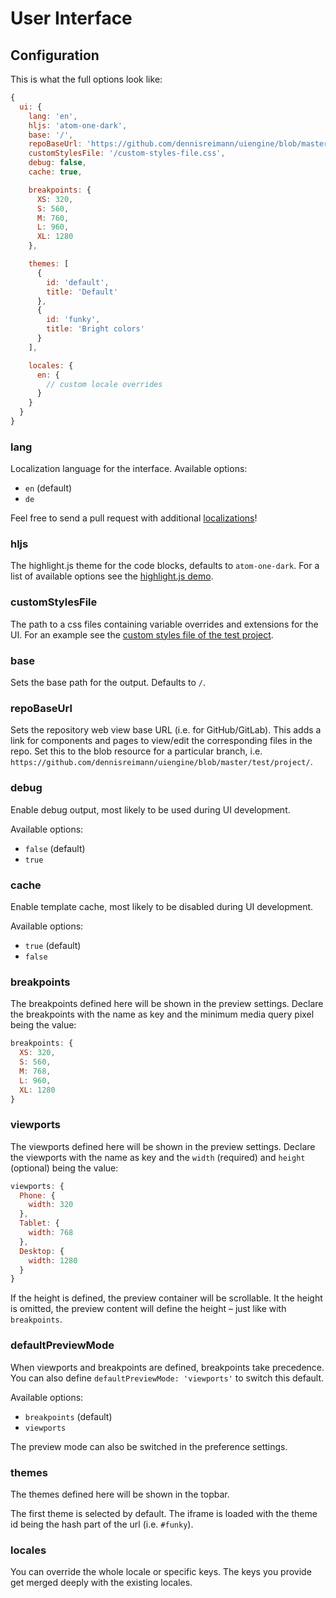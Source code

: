 # User Interface

## Configuration

This is what the full options look like:

```js
{
  ui: {
    lang: 'en',
    hljs: 'atom-one-dark',
    base: '/',
    repoBaseUrl: 'https://github.com/dennisreimann/uiengine/blob/master/test/project/',
    customStylesFile: '/custom-styles-file.css',
    debug: false,
    cache: true,

    breakpoints: {
      XS: 320,
      S: 560,
      M: 760,
      L: 960,
      XL: 1280
    },

    themes: [
      {
        id: 'default',
        title: 'Default'
      },
      {
        id: 'funky',
        title: 'Bright colors'
      }
    ],

    locales: {
      en: {
        // custom locale overrides
      }
    }
  }
}
```

### lang

Localization language for the interface. Available options:

- `en` (default)
- `de`

Feel free to send a pull request with additional [localizations](../packages/ui/src/locales)!

### hljs

The highlight.js theme for the code blocks, defaults to `atom-one-dark`.
For a list of available options see the [highlight.js demo](https://highlightjs.org/static/demo/).

### customStylesFile

The path to a css files containing variable overrides and extensions for the UI.
For an example see the [custom styles file of the test project](../test/project/src/assets/styles/uiengine-custom-styles.css).

### base

Sets the base path for the output.
Defaults to `/`.

### repoBaseUrl

Sets the repository web view base URL (i.e. for GitHub/GitLab).
This adds a link for components and pages to view/edit the corresponding files in the repo.
Set this to the blob resource for a particular branch, i.e. `https://github.com/dennisreimann/uiengine/blob/master/test/project/`.

### debug

Enable debug output, most likely to be used during UI development.

Available options:

- `false` (default)
- `true`

### cache

Enable template cache, most likely to be disabled during UI development.

Available options:

- `true` (default)
- `false`

### breakpoints

The breakpoints defined here will be shown in the preview settings.
Declare the breakpoints with the name as key and the minimum media query pixel being the value:

```js
breakpoints: {
  XS: 320,
  S: 560,
  M: 768,
  L: 960,
  XL: 1280
}
```

### viewports

The viewports defined here will be shown in the preview settings.
Declare the viewports with the name as key and the `width` (required) and `height` (optional) being the value:

```js
viewports: {
  Phone: {
    width: 320
  },
  Tablet: {
    width: 768
  },
  Desktop: {
    width: 1280
  }
}
```

If the height is defined, the preview container will be scrollable.
It the height is omitted, the preview content will define the height – just like with `breakpoints`.

### defaultPreviewMode

When viewports and breakpoints are defined, breakpoints take precedence.
You can also define `defaultPreviewMode: 'viewports'` to switch this default.

Available options:

- `breakpoints` (default)
- `viewports`

The preview mode can also be switched in the preference settings.

### themes

The themes defined here will be shown in the topbar.

The first theme is selected by default.
The iframe is loaded with the theme id being the hash part of the url (i.e. `#funky`).

### locales

You can override the whole locale or specific keys.
The keys you provide get merged deeply with the existing locales.
